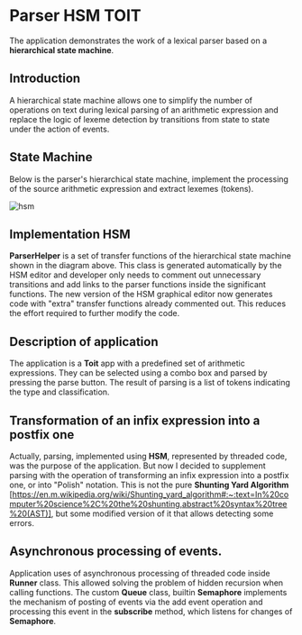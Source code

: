 # Parser HSM TOIT

The application demonstrates the work of a lexical parser based on a __hierarchical state machine__.

## Introduction
A hierarchical state machine allows one to simplify the number of operations on text during lexical parsing of an arithmetic expression and replace the logic of lexeme detection by transitions from state to state under the action of events.

## State Machine
Below is the parser's hierarchical state machine, implement the processing of the source arithmetic expression and extract lexemes (tokens).

![hsm](https://github.com/user-attachments/assets/6e142156-34e8-4bea-9267-674a1c6b6659)

## Implementation HSM
__ParserHelper__ is a set of transfer functions of the hierarchical state machine shown in the diagram above. This class is generated automatically by the HSM editor and developer only needs to comment out unnecessary transitions and add links to the parser functions inside the significant functions. The new version of the HSM graphical editor now generates code with "extra" transfer functions already commented out. This reduces the effort required to further modify the code.

## Description of application
The application is a __Toit__ app with a predefined set of arithmetic expressions. They can be selected using a combo box and parsed by pressing the parse button. The result of parsing is a list of tokens indicating the type and classification.

## Transformation of an infix expression into a postfix one

Actually, parsing, implemented using __HSM__, represented by threaded code, was the purpose of the application. But now I decided to supplement parsing with the operation of transforming an infix expression into a postfix one, or into "Polish" notation. This is not the pure __Shunting Yard Algorithm__ [https://en.m.wikipedia.org/wiki/Shunting_yard_algorithm#:~:text=In%20computer%20science%2C%20the%20shunting,abstract%20syntax%20tree%20(AST)], but some modified version of it that allows detecting some errors.

## Asynchronous processing of events.

Application uses of asynchronous processing of threaded code inside __Runner__ class. This allowed solving the problem of hidden recursion when calling functions. The custom __Queue__ class, builtin __Semaphore__ implements the mechanism of posting of events via the add event operation and processing this event in the __subscribe__ method, which listens for changes of __Semaphore__.




